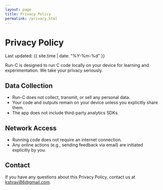 ```yaml
---
layout: page
title: Privacy Policy
permalink: /privacy.html
---
```


# Privacy Policy

Last updated: {{ site.time | date: "%Y-%m-%d" }}

Run-C is designed to run C code locally on your device for learning and experimentation. We take your privacy seriously.

## Data Collection
- Run-C does not collect, transmit, or sell any personal data.
- Your code and outputs remain on your device unless you explicitly share them.
- The app does not include third-party analytics SDKs.

## Network Access
- Running code does not require an internet connection.
- Any online actions (e.g., sending feedback via email) are initiated explicitly by you.

## Contact
If you have any questions about this Privacy Policy, contact us at [kshravi86@gmail.com](mailto:kshravi86@gmail.com).

